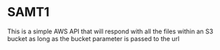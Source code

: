 # SAMT1
This is a simple AWS API that will respond with all the files within an S3 bucket as long as the bucket parameter is passed to the url
